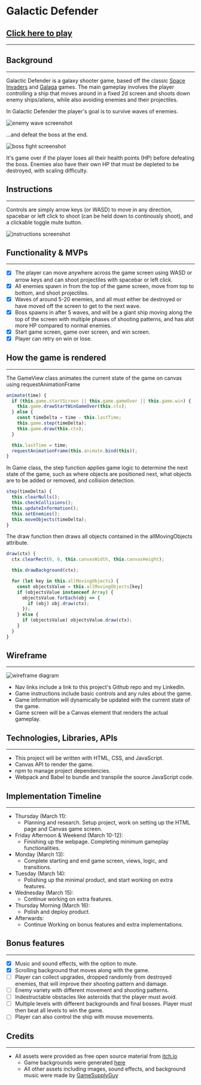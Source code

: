 # Galactic Defender

## [Click here to play](https://fk652.github.io/Galactic-Defender/)

___

## Background

___

Galactic Defender is a galaxy shooter game, based off the classic [Space Invaders](https://en.wikipedia.org/wiki/Space_Invaders) and [Galaga](https://en.wikipedia.org/wiki/Galaga) games. The main gameplay involves the player controlling a ship that moves around in a fixed 2d screen and shoots down enemy ships/aliens, while also avoiding enemies and their projectiles.

In Galactic Defender the player's goal is to survive waves of enemies.

![enemy wave screenshot](./src/assets/screenshots/enemy_wave.png)

...and defeat the boss at the end.

![boss fight screenshot](./src/assets/screenshots/boss_fight.png)

It's game over if the player loses all their health points (HP) before defeating the boss. Enemies also have their own HP that must be depleted to be destroyed, with scaling difficulty.

## Instructions

___

Controls are simply arrow keys (or WASD) to move in any direction, spacebar or left click to shoot (can be held down to continously shoot), and a clickable toggle mute button.

![instructions screenshot](./src/assets/screenshots/game_instructions.png)

## Functionality & MVPs

___

* [x] The player can move anywhere across the game screen using WASD or arrow keys and can shoot projectiles with spacebar or left click.
* [x] All enemies spawn in from the top of the game screen, move from top to bottom, and shoot projectiles.
* [x] Waves of around 5-20 enemies, and all must either be destroyed or have moved off the screen to get to the next wave.
* [x] Boss spawns in after 5 waves, and will be a giant ship moving along the top of the screen with multiple phases of shooting patterns, and has alot more HP compared to normal enemies.
* [x] Start game screen, game over screen, and win screen.
* [x] Player can retry on win or lose.

## How the game is rendered

___

The GameView class animates the current state of the game on canvas using requestAnimationFrame

```javascript
animate(time) {
  if (this.game.startScreen || this.game.gameOver || this.game.win) {
    this.game.drawStartWinGameOver(this.ctx);
  } else {
    const timeDelta = time - this.lastTime;
    this.game.step(timeDelta);
    this.game.draw(this.ctx);
  }

  this.lastTime = time;
  requestAnimationFrame(this.animate.bind(this));
}
```

In Game class, the step function applies game logic to determine the next state of the game, such as where objects are positioned next, what objects are to be added or removed, and collision detection.

```javascript
step(timeDelta) {
  this.clearNulls();
  this.checkCollisions();
  this.updateInformation();
  this.setEnemies();
  this.moveObjects(timeDelta);
}
```

The draw function then draws all objects contained in the allMovingObjects attribute.

```javascript
draw(ctx) {
  ctx.clearRect(0, 0, this.canvasWidth, this.canvasHeight);

  this.drawBackground(ctx);

  for (let key in this.allMovingObjects) {
    const objectsValue = this.allMovingObjects[key]
    if (objectsValue instanceof Array) {
      objectsValue.forEach(obj => {
        if (obj) obj.draw(ctx);
      });
    } else {
      if (objectsValue) objectsValue.draw(ctx);
    }
  }
}
```

## Wireframe

___

![wireframe diagram](./src/assets/screenshots/Wireframe.png)

* Nav links include a link to this project's Github repo and my LinkedIn.
* Game instructions include basic controls and any rules about the game.
* Game information will dynamically be updated with the current state of the game.
* Game screen will be a Canvas element that renders the actual gameplay.

## Technologies, Libraries, APIs

___

* This project will be written with HTML, CSS, and JavaScript.
* Canvas API to render the game.
* npm to manage project dependencies.
* Webpack and Babel to bundle and transpile the source JavaScript code.

## Implementation Timeline

___

* Thursday (March 11):
  * Planning and research. Setup project, work on setting up the HTML page and Canvas game screen.
* Friday Afternoon & Weekend (March 10-12):
  * Finishing up the webpage. Completing minimum gameplay functionalities.
* Monday (March 13):
  * Complete starting and end game screen, views, logic, and transitions.
* Tuesday (March 14):
  * Polishing up the minimal product, and start working on extra features.
* Wednesday (March 15):
  * Continue working on extra features.
* Thursday Morning (March 16):
  * Polish and deploy product.
* Afterwards:
  * Continue Working on bonus features and extra implementations.

## Bonus features

___

* [x] Music and sound effects, with the option to mute.
* [x] Scrolling background that moves along with the game.
* [ ] Player can collect upgrades, dropped randomly from destroyed enemies, that will improve their shooting pattern and damage.
* [ ] Enemy variety with different movement and shooting patterns.
* [ ] Indestructable obstacles like asteroids that the player must avoid.
* [ ] Multiple levels with different backgrounds and final bosses. Player must then beat all levels to win the game.
* [ ] Player can also control the ship with mouse movements.

## Credits

___

* All assets were provided as free open source material from [itch.io](https://itch.io/)
  * Game backgrounds were generated [here](https://deep-fold.itch.io/space-background-generator)
  * All other assets including images, sound effects, and background music were made by [GameSupplyGuy](https://gamesupply.itch.io/ultimate-space-game-mega-asset-package)